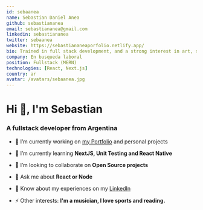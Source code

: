 ```yaml
---
id: sebaanea
name: Sebastian Daniel Anea
github: sebastiananea
email: sebastiananea@gmail.com
linkedin: sebastiananea
twitter: sebaanea
website: https://sebastiananeaporfolio.netlify.app/
bio: Trained in full stack development, and a strong interest in art, science, and technological advance as a tool to make the world a better place.
company: En busqueda laboral
position: Fullstack (MERN)
technologies: [React, Next.js]
country: ar
avatar: /avatars/sebaanea.jpg
---
```


# Hi 👋, I'm Sebastian
### A fullstack developer from Argentina

- 🔭 I’m currently working on [my Portfolio](https://sebastiananeaporfolio.netlify.app/) and personal projects
- 🌱 I’m currently learning **NextJS, Unit Testing and React Native**
- 👯 I’m looking to collaborate on **Open Source projects**

- 💬 Ask me about **React or Node**
- 📄 Know about my experiences on my [LinkedIn](https://www.linkedin.com/in/sebastiananea/)
- ⚡ Other interests: **I'm a musician, I love sports and reading.**

